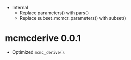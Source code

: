 - Internal
  - Replace parameters() with pars()
  - Replace subset_mcmcr_parameters() with subset()

# mcmcderive 0.0.1

* Optimized `mcmc_derive()`.
